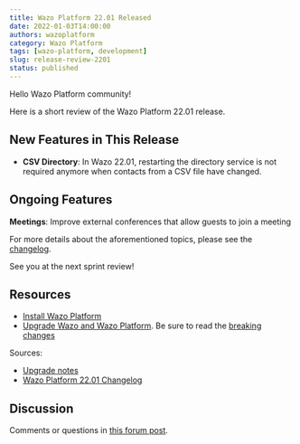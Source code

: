 ```yaml
---
title: Wazo Platform 22.01 Released
date: 2022-01-03T14:00:00
authors: wazoplatform
category: Wazo Platform
tags: [wazo-platform, development]
slug: release-review-2201
status: published
---
```


Hello Wazo Platform community!

Here is a short review of the Wazo Platform 22.01 release.

## New Features in This Release

- **CSV Directory**: In Wazo 22.01, restarting the directory service is not required anymore when contacts from a CSV file have changed.

## Ongoing Features

**Meetings**: Improve external conferences that allow guests to join a meeting

For more details about the aforementioned topics, please see the [changelog](https://wazo-dev.atlassian.net/issues/?jql=project%3DWAZO%20AND%20fixVersion%3D22.01).

See you at the next sprint review!

<!-- truncate -->

## Resources

- [Install Wazo Platform](/use-cases)
- [Upgrade Wazo and Wazo Platform](/uc-doc/upgrade/). Be sure to read the
  [breaking changes](/uc-doc/upgrade/upgrade_notes#22-01)

Sources:

- [Upgrade notes](/uc-doc/upgrade/upgrade_notes#22-01)
- [Wazo Platform 22.01 Changelog](https://wazo-dev.atlassian.net/issues/?jql=project%3DWAZO%20AND%20fixVersion%3D22.01)

## Discussion

Comments or questions in
[this forum post](https://wazo-platform.discourse.group/t/blog-wazo-platform-22-01-released).
